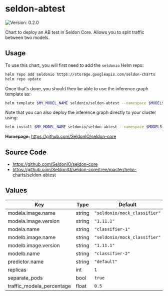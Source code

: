 # seldon-abtest

![Version: 0.2.0](https://img.shields.io/static/v1?label=Version&message=0.2.0&color=informational&style=flat-square)

Chart to deploy an AB test in Seldon Core. Allows you to split traffic between two models.

## Usage

To use this chart, you will first need to add the `seldonio` Helm repo:

```bash
helm repo add seldonio https://storage.googleapis.com/seldon-charts
helm repo update
```

Once that's done, you should then be able to use the inference graph template as:

```bash
helm template $MY_MODEL_NAME seldonio/seldon-abtest --namespace $MODELS_NAMESPACE
```

Note that you can also deploy the inference graph directly to your cluster
using:

```bash
helm install $MY_MODEL_NAME seldonio/seldon-abtest --namespace $MODELS_NAMESPACE
```

**Homepage:** <https://github.com/SeldonIO/seldon-core>

## Source Code

* <https://github.com/SeldonIO/seldon-core>
* <https://github.com/SeldonIO/seldon-core/tree/master/helm-charts/seldon-abtest>

## Values

| Key | Type | Default | Description |
|-----|------|---------|-------------|
| modela.image.name | string | `"seldonio/mock_classifier"` |  |
| modela.image.version | string | `"1.11.1"` |  |
| modela.name | string | `"classifier-1"` |  |
| modelb.image.name | string | `"seldonio/mock_classifier"` |  |
| modelb.image.version | string | `"1.11.1"` |  |
| modelb.name | string | `"classifier-2"` |  |
| predictor.name | string | `"default"` |  |
| replicas | int | `1` |  |
| separate_pods | bool | `true` |  |
| traffic_modela_percentage | float | `0.5` |  |

